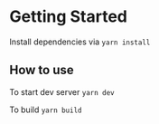# Getting Started

Install dependencies via `yarn install`

## How to use

To start dev server `yarn dev`

To build `yarn build`